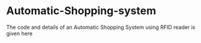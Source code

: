 # Automatic-Shopping-system
The code and details of an Automatic Shopping System using RFID reader is given here
